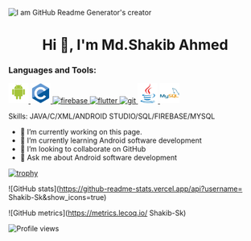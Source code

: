 
![I am GitHub Readme Generator's creator](https://scontent.fjsr8-1.fna.fbcdn.net/v/t1.6435-9/241053593_1482184045492715_6490074897726930319_n.png?_nc_cat=103&ccb=1-5&_nc_sid=e3f864&_nc_ohc=3o9at-h9AqQAX9JflnX&_nc_ht=scontent.fjsr8-1.fna&oh=48805e1386c198c407fa3d3b71851538&oe=61582FA3)
<h1 align="center">Hi 👋, I'm Md.Shakib Ahmed</h1>

<h3 align="left">Languages and Tools:</h3>
<p align="left"> <a href="https://developer.android.com" target="_blank"> <img src="https://raw.githubusercontent.com/devicons/devicon/master/icons/android/android-original-wordmark.svg" alt="android" width="40" height="40"/> </a> <a href="https://www.cprogramming.com/" target="_blank"> <img src="https://raw.githubusercontent.com/devicons/devicon/master/icons/c/c-original.svg" alt="c" width="40" height="40"/> </a> <a href="https://firebase.google.com/" target="_blank"> <img src="https://www.vectorlogo.zone/logos/firebase/firebase-icon.svg" alt="firebase" width="40" height="40"/> </a> <a href="https://flutter.dev" target="_blank"> <img src="https://www.vectorlogo.zone/logos/flutterio/flutterio-icon.svg" alt="flutter" width="40" height="40"/> </a> <a href="https://git-scm.com/" target="_blank"> <img src="https://www.vectorlogo.zone/logos/git-scm/git-scm-icon.svg" alt="git" width="40" height="40"/> </a> <a href="https://www.java.com" target="_blank"> <img src="https://raw.githubusercontent.com/devicons/devicon/master/icons/java/java-original.svg" alt="java" width="40" height="40"/> </a> <a href="https://www.mysql.com/" target="_blank"> <img src="https://raw.githubusercontent.com/devicons/devicon/master/icons/mysql/mysql-original-wordmark.svg" alt="mysql" width="40" height="40"/> </a> </p>
Skills: JAVA/C/XML/ANDROID STUDIO/SQL/FIREBASE/MYSQL

- 🔭 I’m currently working on this page. 
- 🌱 I’m currently learning Android software development 
- 👯 I’m looking to collaborate on GitHub 
- 💬 Ask me about Android software development 

[![trophy](https://github-profile-trophy.vercel.app/?username=Shakib-Sk)](https://github.com/ryo-ma/github-profile-trophy)
 
![GitHub stats](https://github-readme-stats.vercel.app/api?username= Shakib-Sk&show_icons=true)  

![GitHub metrics](https://metrics.lecoq.io/ Shakib-Sk)  

![Profile views](https://gpvc.arturio.dev/Shakib-Sk)  
